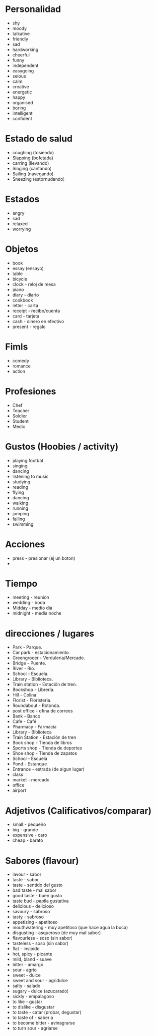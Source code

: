 # Personalidad

* shy
* moody
* talkative
* friendly
* sad
* hardworking
* cheerful
* funny
* independent
* easygoing
* seious
* calm
* creative
* energetic
* happy
* organised
* boring
* intelligent
* confident

# Estado de salud

* coughing (tosiendo)
* Slapping (bofetada)
* carring (llevando)
* Singing (cantando)
* Sailing (navegando)
* Sneezing (estornudando)

# Estados 

* angry
* sad
* relaxed
* worrying

# Objetos

* book
* essay (ensayo)
* table
* bicycle
* clock - reloj de mesa
* piano
* diary - diario
* cookbook
* letter - carta
* receipt - recibo/cuenta
* card - tarjeta
* cash - dinero en efectivo
* present - regalo

# Fimls

* comedy
* romance
* action

# Profesiones

* Chef
* Teacher
* Soldier
* Student
* Medic

# Gustos (Hoobies / activity)

* playing footbal
* singing
* dancing
* listening to music
* studying
* reading
* flying
* dancing
* walking
* running
* jumping
* falling
* swimming

# Acciones

* press - presionar (ej un boton)
* 

# Tiempo

* meeting - reunion
* wedding - boda
* Midday - medio dia
* midnight - media noche


# direcciones / lugares

* Park - Parque.
* Car park - estacionamiento.
* Greengrocer - Verduleria/Mercado.
* Bridge - Puente.
* River - Río.
* School - Escuela.
* Library - Biblioteca.
* Train station - Estación de tren.
* Bookshop - Librería.
* Hill - Colina.
* Florist - Floristeria.
* Roundabout - Rotonda.
* post office - ofina de correos
* Bank - Banco
* Cafe - Café
* Pharmacy - Farmacia
* Library -  Biblioteca
* Train Station - Estación de tren
* Book shop - Tienda de libros
* Sports shop - Tienda de deportes
* Shoe shop - Tienda de zapatos
* School - Escuela
* Pond - Estanque
* Entrance - estrada (de algun lugar)
* class
* market - mercado
* office
* airport

# Adjetivos (Calificativos/comparar)

* small - pequeño
* big - grande
* expensive - caro
* cheap - barato

# Sabores (flavour)

* lavour - sabor
* taste - sabor
* taste - sentido del gusto
* bad taste - mal sabor
* good taste - buen gusto
* taste bud - papila gustativa
* delicious - delicioso
* savoury - sabroso
* tasty - sabroso
* appetizing - apetitoso
* mouthwatering - muy apetitoso (que hace agua la boca)
* disgusting - asqueroso (de muy mal sabor)
* flavourless - soso (sin sabor)
* tasteless - soso (sin sabor)
* flat - insípido
* hot, spicy - picante
* mild, bland - suave
* bitter - amargo
* sour - agrio
* sweet - dulce
* sweet and sour - agridulce
* salty - salado
* sugary - dulce (azucarado)
* sickly - empalagoso
* to like - gustar
* to dislike - disgustar
* to taste - catar (probar, degustar)
* to taste of - saber a
* to become bitter - avinagrarse
* to turn sour - agriarse
